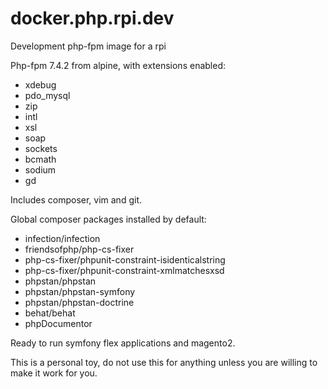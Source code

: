 # docker.php.rpi.dev
Development php-fpm image for a rpi

Php-fpm 7.4.2 from alpine, with extensions enabled: 

- xdebug
- pdo_mysql
- zip
- intl
- xsl
- soap
- sockets
- bcmath
- sodium
- gd 

Includes composer, vim and git.

Global composer packages installed by default:

- infection/infection 
- friendsofphp/php-cs-fixer
- php-cs-fixer/phpunit-constraint-isidenticalstring 
- php-cs-fixer/phpunit-constraint-xmlmatchesxsd 
- phpstan/phpstan 
- phpstan/phpstan-symfony
- phpstan/phpstan-doctrine 
- behat/behat
- phpDocumentor


Ready to run symfony flex applications and magento2.

This is a personal toy, do not use this for anything unless you are willing to make it work for you.